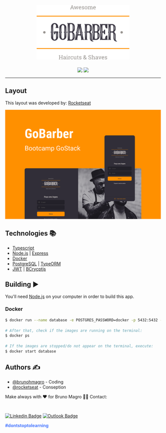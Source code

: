 <h1 align="center">
  <img src="https://github.com/brunohmagro/appgobarber/blob/master/.github/images/logo.svg" width="300" title="GoBarber">
  
</h1>

<div align="center">

<img src="http://img.shields.io/static/v1?label=License&message=MIT&color=green&style=for-the-badge"/>
<img src="http://img.shields.io/static/v1?label=STATUS&message=CONCLUDED&color=blue&style=for-the-badge"/>

</div>

---

## Layout

This layout was developed by: [Rocketseat](https://github.com/Rocketseat)

  <div align="center">

  <img src="https://github.com/brunohmagro/appgobarber/blob/master/.github/images/capa.png" title="Layout">

</div>

## Technologies :books:

- [Typescript](https://www.typescriptlang.org/)
- [Node.js](https://nodejs.org/en/) | [Express](https://expressjs.com/pt-br/)
- [Docker](https://www.docker.com/)
- [PostgreSQL](https://www.postgresql.org/) | [TypeORM](https://typeorm.io/)
- [JWT](https://jwt.io/) | [BCrycptjs](https://github.com/dcodeIO/bcrypt.js#readme)

## Building :arrow_forward:

You'll need [Node.js](https://nodejs.org) on your computer in order to build this app.

### Docker

```bash
$ docker run --name database -e POSTGRES_PASSWORD=docker -p 5432:5432 -d postgres

# After that, check if the images are running on the terminal:
$ docker ps

# If the images are stopped/do not appear on the terminal, execute:
$ docker start database
```

## Authors ✍️ 

- [@brunohmagro](https://github.com/brunohmagro) - Coding
- [@rocketseat](https://github.com/rocketseat) - Conseption

Make always with ❤️ for Bruno Magro 👋🏽 Contact:

<br>

[![Linkedin Badge](https://img.shields.io/badge/-Bruno%20Magro-000657?style=flat-square&logo=Linkedin&logoColor=white&link=https://www.linkedin.com/in/brunohmagro/)](https://www.linkedin.com/in/brunohmagro/) 
[![Outlook Badge](https://img.shields.io/badge/-brunohmagro@hotmail.com-000657?style=flat-square&logo=microsoft-outlook&logoColor=white&link=mailto:brunohmagro@hotmail.com)](mailto:brunohmagro@hotmail.com)

<p style="color: #4978FF;"><b>#dontstoptolearning</b></p>
